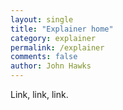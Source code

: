 ```yaml
---
layout: single 
title: "Explainer home" 
category: explainer
permalink: /explainer
comments: false 
author: John Hawks 
---
```


Link, link, link.

